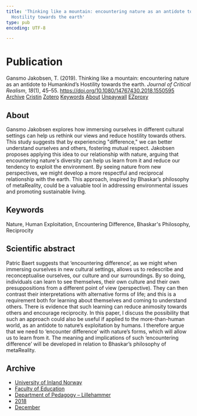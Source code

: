 ```yaml
---
title: 'Thinking like a mountain: encountering nature as an antidote to Humankind’s
  Hostility towards the earth'
type: pub
encoding: UTF-8

---
```

<h1>Publication</h1>
<article id="csl-bib-container-5T399637" class="csl-bib-container">
  <div class="csl-bib-body"> <div class="csl-entry">Gansmo Jakobsen, T. (2019). Thinking like a mountain: encountering nature as an antidote to Humankind’s Hostility towards the earth. <i>Journal of Critical Realism</i>, <i>18</i>(1), 45–55. <a href="https://doi.org/10.1080/14767430.2018.1550595">https://doi.org/10.1080/14767430.2018.1550595</a></div> </div>
  <div class="csl-bib-buttons">
    <a href="#taxonomy-article-5T399637" alt="archive" class="csl-bib-button">Archive</a>
    <a href="https://app.cristin.no/results/show.jsf?id=1643278" alt="Cristin" class="csl-bib-button">Cristin</a>
    <a href="http://zotero.org/groups/5881554/items/5T399637" alt="Zotero" class="csl-bib-button">Zotero</a>
    <a href="#keywords-article-5T399637" alt="keywords" class="csl-bib-button">Keywords</a>
    <a href="#about-article-5T399637" alt="about_pub" class="csl-bib-button">About</a>
    <a href="https://doi.org/10.1080/14767430.2018.1550595" alt="Unpaywall" class="csl-bib-button">Unpaywall</a>
    <a href="https://doi.org/10.1080/14767430.2018.1550595" alt="EZproxy" class="csl-bib-button">EZproxy</a>
  </div>
  <div id="csl-bib-meta-container-5T399637"></div>
</article>
<div id="csl-bib-meta-5T399637" class="csl-bib-meta">
  <article id="about-article-5T399637" class="about_pub-article">
    <h1>About</h1>
    Gansmo Jakobsen explores how immersing ourselves in different cultural settings can help us rethink our views and reduce hostility towards others. This study suggests that by experiencing "difference," we can better understand ourselves and others, fostering mutual respect. Jakobsen proposes applying this idea to our relationship with nature, arguing that encountering nature's diversity can help us learn from it and reduce our tendency to exploit the environment. By seeing nature from new perspectives, we might develop a more respectful and reciprocal relationship with the earth. This approach, inspired by Bhaskar’s philosophy of metaReality, could be a valuable tool in addressing environmental issues and promoting sustainable living.
  </article>
  <article id="keywords-article-5T399637" class="keywords-article">
    <h1>Keywords</h1>
    Nature, Human Exploitation, Encountering Difference, Bhaskar's Philosophy, Reciprocity
  </article>
  <article id="abstract-article-5T399637" class="abstract-article">
    <h1>Scientific abstract</h1>
    Patric Baert suggests that ‘encountering difference’, as we might when immersing ourselves in new cultural settings, allows us to redescribe and reconceptualise ourselves, our culture and our surroundings. By so doing, individuals can learn to see themselves, their own culture and their own presuppositions from a different point of view (perspective). They can then contrast their interpretations with alternative forms of life; and this is a requirement both for learning about themselves and coming to understand others. There is evidence that such learning can reduce animosity towards others and encourage reciprocity. In this paper, I discuss the possibility that such an approach could also be useful if applied to the more-than-human world, as an antidote to nature’s exploitation by humans. I therefore argue that we need to ‘encounter difference’ with nature’s forms, which will allow us to learn from it. The meaning and implications of such ‘encountering difference’ will be developed in relation to Bhaskar’s philosophy of metaReality.
  </article>
  <article id="taxonomy-article-5T399637" class="taxonomy-article">
    <h1>Archive</h1>
    <ul>
      <li><a href="{{< params subfolder >}}en/archive/?key=3DCRN523">University of Inland Norway</a></li>
      <li><a href="{{< params subfolder >}}en/archive/?key=WYNZA47F">Faculty of Education</a></li>
      <li><a href="{{< params subfolder >}}en/archive/?key=L8MA547R">Department of Pedagogy – Lillehammer</a></li>
      <li><a href="{{< params subfolder >}}en/archive/?key=X2Y974UN">2018</a></li>
      <li><a href="{{< params subfolder >}}en/archive/?key=YSHM3JJV">December</a></li>
    </ul>
  </article>
</div>
